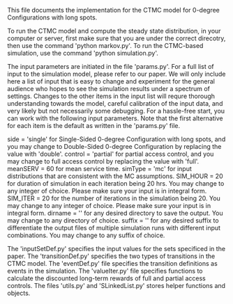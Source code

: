 This file documents the implementation for the CTMC model for 0-degree Configurations with long spots.

To run the CTMC model and compute the steady state distribution, in your computer or server, first make sure that you are under the correct direcotry, then use the command 'python markov.py'.
To run the CTMC-based simulation, use the command 'python simulation.py'.

The input parameters are initiated in the file 'params.py'. For a full list of input to the simulation model, please refer to our paper. We will only include here a list of input that is easy to change and experiment for the general audience who hopes to see the simulation results under a spectrum of settings. Changes to the other items in the input list will requre thorough understanding towards the model, careful calibration of the input data, and very likely but not necessarily some debugging. For a hassle-free start, you can work with the following input parameters. Note that the first alternative for each item is the default as written in the 'params.py' file.

side = 'single' for Single-Sided 0-degree Configuration with long spots, and you may change to Double-Sided 0-degree Configuration by replacing the value with 'double'.
control = 'partial' for partial access control, and you may change to full access control by replacing the value with 'full'.
meanSERV = 60 for mean service time.
simType = 'mc' for input distributions that are consistent with the MC assumptions.
SIM_HOUR = 20 for duration of simulation in each iteration being 20 hrs. You may change to any integer of choice. Please make sure your input is in integral form.
SIM_ITER = 20 for the number of iterations in the simulation being 20. You may change to any integer of choice. Please make sure your input is in integral form.
dirname = '' for any desired directory to save the output. You may change to any directory of choice.
suffix = '' for any desired suffix to differentiate the output files of multiple simulation runs with different input combinations. You may change to any suffix of choice.

The 'inputSetDef.py' specifies the input values for the sets specificed in the paper.
The 'transitionDef.py' specifies the two types of transitions in the CTMC model.
The 'eventDef.py' file specifies the transition definitions as events in the simulation.
The 'valueIter.py' file specifies functions to calculate the discounted long-term rewards of full and partial access controls.
The files 'utils.py' and 'SLinkedList.py' stores helper functions and objects.
